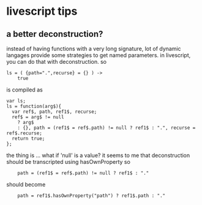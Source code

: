 # livescript tips

## a better deconstruction?

instead of having functions with a very long signature, lot of dynamic langages
provide some strategies to get named parameters. in livescript, you can do that
with deconstruction. so 

    ls = ( {path=".",recurse} = {} ) ->
        true

is compiled as

    var ls;
    ls = function(arg$){
      var ref$, path, ref1$, recurse;
      ref$ = arg$ != null
        ? arg$
        : {}, path = (ref1$ = ref$.path) != null ? ref1$ : ".", recurse = ref$.recurse;
      return true;
    };

the thing is ... what if 'null' is a value? it seems to me that deconstruction
should be transcripted using hasOwnProperty so

        path = (ref1$ = ref$.path) != null ? ref1$ : "."

should become

        path = ref1$.hasOwnProperty("path") ? ref1$.path : "."

